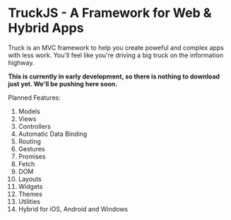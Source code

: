 TruckJS - A Framework for Web & Hybrid Apps
===========================================

Truck is an MVC framework to help you create poweful and complex apps with less work. You'll feel like you're driving a big truck on the information highway.

**This is currently in early development, so there is nothing to download just yet. We'll be pushing here soon.**

Planned Features:

1.  Models
2.  Views
3.  Controllers
4.  Automatic Data Binding
5.  Routing
6.  Gestures
7.  Promises
8.  Fetch
9.  DOM
10. Layouts
11. Widgets
12. Themes
13. Utilities
14. Hybrid for iOS, Android and Windows

